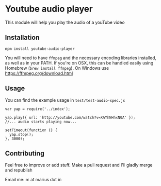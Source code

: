 # Youtube audio player
This module will help you play the audio of a youTube video

## Installation

``` npm install youtube-audio-player ```

You will need to have ```ffmpeg``` and the necessary encoding libraries installed, as well as in your PATH. If you're on OSX, this can be handled easily using Homebrew (```brew install ffmpeg```).
On Windows use https://ffmpeg.org/download.html


## Usage
You can find the example usage in ```test/test-audio-spec.js```

```
var yap = require('../index');

yap.play({ url: 'http://youtube.com/watch?v=XAYhNHhxN0A' });
//... audio starts playing now...

setTimeout(function () {
  yap.stop();
}, 3000);

```

## Contributing
Feel free to improve or add stuff.
Make a pull request and I'll gladly merge and republish

Email me: m at marius dot in